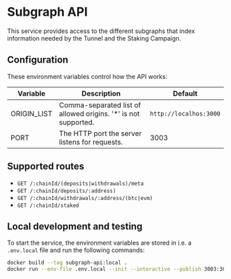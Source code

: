 # Subgraph API

This service provides access to the different subgraphs that index information needed by the Tunnel and the Staking Campaign.

## Configuration

These environment variables control how the API works:

| Variable    | Description                                                     | Default                |
| ----------- | --------------------------------------------------------------- | ---------------------- |
| ORIGIN_LIST | Comma-separated list of allowed origins. '\*' is not supported. | `http://localhos:3000` |
| PORT        | The HTTP port the server listens for requests.                  | 3003                   |

## Supported routes

- `GET /:chainId/(deposits|withdrawals)/meta`
- `GET /:chainId/deposits/:address)`
- `GET /:chainId/withdrawals/:address/(btc|evm)`
- `GET /:chainId/staked`

## Local development and testing

To start the service, the environment variables are stored in i.e. a `.env.local` file and run the following commands:

```sh
docker build --tag subgraph-api:local .
docker run --env-file .env.local --init --interactive --publish 3003:3003 --rm --tty subgraph-api:local
```
